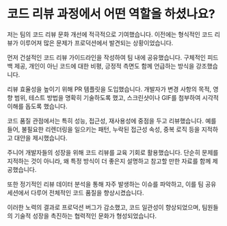 # 코드 리뷰 과정에서 어떤 역할을 하셨나요?

저는 팀의 코드 리뷰 문화 개선에 적극적으로 기여했습니다. 이전에는 형식적인 코드 리뷰가 이루어져 많은 문제가 프로덕션에서 발견되는 상황이었습니다.

먼저 건설적인 코드 리뷰 가이드라인을 작성하여 팀 내에 공유했습니다. 구체적인 피드백 제공, 개인이 아닌 코드에 대한 비평, 긍정적 측면도 함께 언급하는 방식을 강조했습니다.

리뷰 효율성을 높이기 위해 PR 템플릿을 도입했습니다. 개발자가 변경 사항의 목적, 영향 범위, 테스트 방법을 명확히 기술하도록 했고, 스크린샷이나 GIF를 첨부하여 시각적 이해를 돕도록 했습니다.

코드 품질 관점에서는 특히 성능, 접근성, 재사용성에 중점을 두고 리뷰했습니다. 예를 들어, 불필요한 리렌더링을 일으키는 패턴, 누락된 접근성 속성, 중복 로직 등을 지적하고 대안을 제시했습니다.

주니어 개발자들의 성장을 위해 코드 리뷰를 교육 기회로 활용했습니다. 단순히 문제를 지적하는 것이 아니라, 왜 특정 방식이 더 좋은지 설명하고 참고할 만한 자료를 함께 제공했습니다.

또한 정기적인 리뷰 데이터 분석을 통해 자주 발생하는 이슈를 파악하고, 이를 팀 공유 세션에서 다루어 전체적인 코드 품질을 향상시켰습니다.

이러한 노력의 결과로 프로덕션 버그가 감소했고, 코드 일관성이 향상되었으며, 팀원들의 기술적 성장을 촉진하는 협력적인 문화가 형성되었습니다.
